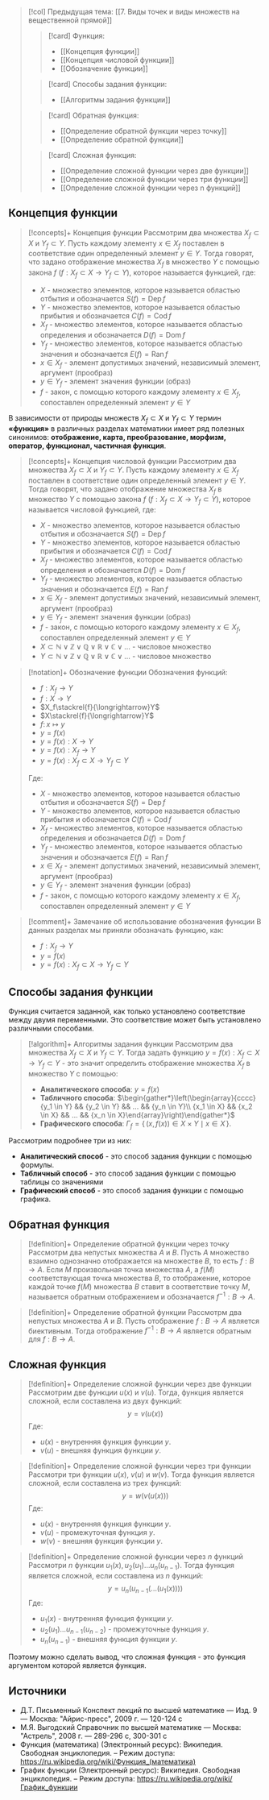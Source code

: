 > [!col] Предыдущая тема: [[7. Виды точек и виды множеств на вещественной прямой]]
>> [!card] Функция:
>> * [[Концепция функции]]
>> * [[Концепция числовой функции]]
>> * [[Обозначение функции]]
>
>> [!card] Способы задания функции:
>> * [[Алгоритмы задания функции]]
>
>> [!card] Обратная функция:
>>* [[Определение обратной функции через точку]]
>>* [[Определение обратной функции]]
> 
>> [!card] Сложная функция:
>>* [[Определение сложной функции через две функции]]
>>* [[Определение сложной функции через три функции]]
>>* [[Определение сложной функции через n функций]]
> 
## Концепция функции
> [!concepts]+ Концепция функции
> Рассмотрим два множества $X_f \subset X$ и $Y_f \subset Y$. Пусть каждому элементу $x \in X_f$ поставлен в соответствие один определенный элемент $y \in Y$. Тогда говорят, что задано отображение множества $X_f$ в множество $Y$ с помощью закона $f$ $(f: X_f \subset X \rightarrow Y_f \subset Y)$, которое называется функцией, где:
> * $X$ - множество элементов, которое называется областью отбытия и обозначается $S(f) = \operatorname{Dep} f$
> * $Y$ - множество элементов, которое называется областью прибытия и обозначается $C(f) = \operatorname{Cod} f$
> * $X_f$ - множество элементов, которое называется областью определения и обозначается $D(f) = \operatorname{Dom} f$
> * $Y_f$ - множество элементов, которое называется областью значения и обозначается $E(f) = \operatorname{Ran} f$
> * $x \in X_f$ - элемент допустимых значений, независимый элемент, аргумент (прообраз)
> * $y \in Y_f$ - элемент значения функции (образ)
> * $f$ - закон, с помощью которого каждому элементу $x \in X_f$, сопоставлен определенный элемент $y \in Y$

В зависимости от природы множеств $X_f \subset X$ и $Y_f \subset Y$ термин **«функция»** в различных разделах математики имеет ряд полезных синонимов: **отображение, карта, преобразование, морфизм, оператор, функционал, частичная функция**.

> [!concepts]+ Концепция числовой функции
> Рассмотрим два множества $X_f \subset X$ и $Y_f \subset Y$. Пусть каждому элементу $x \in X_f$ поставлен в соответствие один определенный элемент $y \in Y$. Тогда говорят, что задано отображение множества $X_f$ в множество $Y$ с помощью закона $f$ $(f: X_f \subset X \rightarrow Y_f \subset Y)$, которое называется числовой функцией, где:
> * $X$ - множество элементов, которое называется областью отбытия и обозначается $S(f) = \operatorname{Dep} f$
> * $Y$ - множество элементов, которое называется областью прибытия и обозначается $C(f) = \operatorname{Cod} f$
> * $X_f$ - множество элементов, которое называется областью определения и обозначается $D(f) = \operatorname{Dom} f$
> * $Y_f$ - множество элементов, которое называется областью значения и обозначается $E(f) = \operatorname{Ran} f$
> * $x \in X_f$ - элемент допустимых значений, независимый элемент, аргумент (прообраз)
> * $y \in Y_f$ - элемент значения функции (образ)
> * $f$ - закон, с помощью которого каждому элементу $x \in X_f$, сопоставлен определенный элемент $y \in Y$
> * $X \subset \mathbb N \vee \mathbb Z \vee \mathbb Q \vee \mathbb R \vee \mathbb C  \vee ...$ - числовое  множество
> * $Y \subset \mathbb N \vee \mathbb Z \vee \mathbb Q \vee \mathbb R \vee \mathbb C  \vee ...$ - числовое множество

> [!notation]+ Обозначение функции
> Обозначения функций:
> * $f:X_f\to Y$
> * $f:X \to Y$
> * $X_f\stackrel{f}{\longrightarrow}Y$
> * $X\stackrel{f}{\longrightarrow}Y$
> * $f\colon x\mapsto y$
> * $y=f(x)$
> * $y=f(x): X \rightarrow Y$
> * $y=f(x): X_f \rightarrow Y$
> * $y=f(x):X_f \subset X \rightarrow Y_f \subset Y$
> 
> Где:
> * $X$ - множество элементов, которое называется областью отбытия и обозначается $S(f) = \operatorname{Dep} f$
> * $Y$ - множество элементов, которое называется областью прибытия и обозначается $C(f) = \operatorname{Cod} f$
> * $X_f$ - множество элементов, которое называется областью определения и обозначается $D(f) = \operatorname{Dom} f$
> * $Y_f$ - множество элементов, которое называется областью значения и обозначается $E(f) = \operatorname{Ran} f$
> * $x \in X_f$ - элемент допустимых значений, независимый элемент, аргумент (прообраз)
> * $y \in Y_f$ - элемент значения функции (образ)
> * $f$ - закон, с помощью которого каждому элементу $x \in X_f$, сопоставлен определенный элемент $y \in Y$

> [!comment]+ Замечание об использование обозначения функции
> В данных разделах мы приняли обозначать функцию, как:  
> * $f:X_f\to Y$
> * $y=f(x)$
> * $y=f(x):X_f \subset X \rightarrow Y_f \subset Y$

## Способы задания функции
Функция считается заданной, как только установлено соответствие между двумя переменными. Это соответствие может быть установлено различными способами. 

> [!algorithm]+ Алгоритмы задания функции
> Рассмотрим два множества $X_f \subset X$ и $Y_f \subset Y$. Тогда задать функцию $y=f(x):X_f \subset X \rightarrow Y_f \subset Y$ - это значит определить отображение множества $X_f$ в множество $Y$ c помощью:   
> * **Аналитического способа**: $y = f(x)$ 
> * **Табличного способа**: $\begin{gather*}\left(\begin{array}{cccc}{y_1 \in Y}  && {y_2 \in Y} && ... && {y_n \in Y}\\ {x_1 \in X} && {x_2 \in X} && ... && {x_n \in X}\end{array}\right)\end{gather*}$
> * **Графического способа**: $\Gamma_f=\{\,(x,f(x))\in X\times Y\mid x\in X\,\}$. 

Рассмотрим подробнее три из них: 
* **Аналитический способ** - это способ задания функции с помощью формулы.
* **Табличный способ** - это способ задания функции с помощью таблицы со значениями
* **Графический способ** - это способ задания функции с помощью графика. 

## Обратная функция
> [!definition]+ Определение обратной функции через точку
> Рассмотрм два непустых множества $A$ и $B$. Пусть $A$ множество взаимно однозначно отображается на множестве $B$, то есть $f: B \rightarrow A$. Если $M$ произвольная точка множества $A$, а $f(M)$ соответствующая точка множества $B$, то отображение, которое каждой точке $f(M)$ множества $B$ ставит в соответствие точку $M$, называется обратным отображением и обозначается $f^{-1}: B \rightarrow A$.

> [!definition]+ Определение обратной функции
> Рассмотрм два непустых множества $A$ и $B$. Пусть отображение $f: B \rightarrow A$ является биективным. Тогда отображение $f^{-1}: B \rightarrow A$ является обратным для $f: B \rightarrow A$.

## Сложная функция
> [!definition]+ Определение сложной функции через две функции
> Рассмотрим две функции $u(x)$ и $v(u)$. Тогда, функция является сложной, если составлена из двух функций: 
> $$y = v\big(u(x)\big)$$
> Где:
> * $u(x)$ - внутренняя функция функции $y$.
> * $v(u)$ - внешняя функция функции $y$.

> [!definition]+ Определение сложной функции через три функции
> Рассмотри три функции $u(x)$, $v(u)$ и $w(v)$. Тогда функция является сложной, если составлена из трех функций: $$y = w\Big(v\big(u(x)\big)\Big)$$
> Где:
> * $u(x)$ - внутренняя функция функции $y$.
> * $v(u)$ - промежуточная функция $y$.
> * $w(v)$ - внешняя функция функции $y$.

> [!definition]+ Определение сложной функции через $n$ функций
> Рассмотри $n$ функции $u_1(x), u_2(u_1) ... u_n(u_{n-1})$. Тогда функция является сложной, если составлена из $n$ функций: $$y = u_n\Big(u_{n-1}\big(...\big(u_1(x)\big)\big)\Big)$$
> Где:
> * $u_1(x)$ - внутренняя функция функции $y$.
> * $u_2(u_1)...u_{n-1}(u_{n-2})$ - промежуточные функция $y$.
> * $u_n(u_{n-1})$ - внешняя функция функции $y$.

Поэтому можно сделать вывод, что сложная функция - это функция аргументом которой является функция. 

## Источники
* Д.Т. Письменный Конспект лекций по высшей математике _—_ Изд. 9 — Москва: "Айрис-пресс", 2009 г. — 120-124 с
* М.Я. Выгодский Справочник по высшей математике — Москва: "Астрель", 2008 г. — 289-296 с, 300-301 с
* Функция (математика) (Электронный ресурс): Википедия. Свободная энциклопедия. – Режим доступа: https://ru.wikipedia.org/wiki/Функция_(математика)
* График функции (Электронный ресурс): Википедия. Свободная энциклопедия. – Режим доступа: https://ru.wikipedia.org/wiki/График_функции